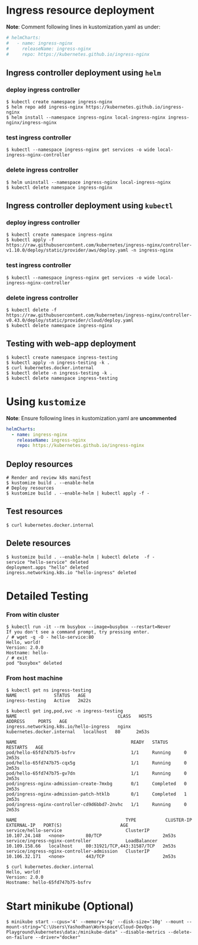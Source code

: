 # Ingress resource deployment
**Note**: Comment following lines in kustomization.yaml as under:
```yaml
# helmCharts:
#   - name: ingress-nginx
#     releaseName: ingress-nginx
#     repo: https://kubernetes.github.io/ingress-nginx
```

## Ingress controller deployment using `helm`
### deploy ingress controller
```shell
$ kubectl create namespace ingress-nginx
$ helm repo add ingress-nginx https://kubernetes.github.io/ingress-nginx
$ helm install --namespace ingress-nginx local-ingress-nginx ingress-nginx/ingress-nginx
```

### test ingress controller
```shell
$ kubectl --namespace ingress-nginx get services -o wide local-ingress-nginx-controller
```

### delete ingress controller
```shell
$ helm uninstall --namespace ingress-nginx local-ingress-nginx
$ kubectl delete namespace ingress-nginx
```

## Ingress controller deployment using `kubectl`
### deploy ingress controller
```shell
$ kubectl create namespace ingress-nginx
$ kubectl apply -f https://raw.githubusercontent.com/kubernetes/ingress-nginx/controller-v1.10.0/deploy/static/provider/aws/deploy.yaml -n ingress-nginx
```

### test ingress controller
```shell
$ kubectl --namespace ingress-nginx get services -o wide local-ingress-nginx-controller
```

### delete ingress controller
```shell
$ kubectl delete -f https://raw.githubusercontent.com/kubernetes/ingress-nginx/controller-v0.43.0/deploy/static/provider/cloud/deploy.yaml
$ kubectl delete namespace ingress-nginx
```

## Testing with web-app deployment
```shell
$ kubectl create namespace ingress-testing
$ kubectl apply -n ingress-testing -k .
$ curl kubernetes.docker.internal
$ kubectl delete -n ingress-testing -k .
$ kubectl delete namespace ingress-testing
```

# Using `kustomize`
**Note**: Ensure following lines in kustomization.yaml are **uncommented**
```yaml
helmCharts:
  - name: ingress-nginx
    releaseName: ingress-nginx
    repo: https://kubernetes.github.io/ingress-nginx
```

## Deploy resources
```shell
# Render and review k8s manifest
$ kustomize build . --enable-helm
# Deploy resources
$ kustomize build . --enable-helm | kubectl apply -f -
```

## Test resources
```shell
$ curl kubernetes.docker.internal
```

## Delete resources
```shell
$ kustomize build . --enable-helm | kubectl delete  -f -
service "hello-service" deleted
deployment.apps "hello" deleted
ingress.networking.k8s.io "hello-ingress" deleted
```

# Detailed Testing
### From witin cluster
```shell
$ kubectl run -it --rm busybox --image=busybox --restart=Never
If you don't see a command prompt, try pressing enter.
/ # wget -q -O - hello-service:80
Hello, world!
Version: 2.0.0
Hostname: hello-
/ # exit
pod "busybox" deleted
```

### From host machine
```shell
$ kubectl get ns ingress-testing
NAME              STATUS   AGE
ingress-testing   Active   2m22s

$ kubectl get ing,pod,svc -n ingress-testing
NAME                                      CLASS   HOSTS                        ADDRESS     PORTS   AGE
ingress.networking.k8s.io/hello-ingress   nginx   kubernetes.docker.internal   localhost   80      2m53s

NAME                                           READY   STATUS      RESTARTS   AGE
pod/hello-65fd747b75-bsfrv                     1/1     Running     0          2m53s
pod/hello-65fd747b75-cqx5g                     1/1     Running     0          2m53s
pod/hello-65fd747b75-gv7dn                     1/1     Running     0          2m53s
pod/ingress-nginx-admission-create-7mxbg       0/1     Completed   0          2m53s
pod/ingress-nginx-admission-patch-htklb        0/1     Completed   1          2m53s
pod/ingress-nginx-controller-cd9d6bbd7-2nvhc   1/1     Running     0          2m53s

NAME                                         TYPE           CLUSTER-IP      EXTERNAL-IP   PORT(S)                      AGE
service/hello-service                        ClusterIP      10.107.24.148   <none>        80/TCP                       2m53s
service/ingress-nginx-controller             LoadBalancer   10.109.158.66   localhost     80:31921/TCP,443:31587/TCP   2m53s
service/ingress-nginx-controller-admission   ClusterIP      10.106.32.171   <none>        443/TCP                      2m53s

$ curl kubernetes.docker.internal
Hello, world!
Version: 2.0.0
Hostname: hello-65fd747b75-bsfrv
```


# Start minikube (Optional)
```shell
$ minikube start --cpus='4' --memory='4g' --disk-size='10g' --mount --mount-string="C:\Users\Yashodhan\Workspace\Cloud-DevOps-Playground\kubernetes\data:/minikube-data" --disable-metrics --delete-on-failure --driver="docker"
```
